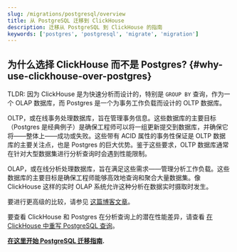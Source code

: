 ```yaml
---
slug: /migrations/postgresql/overview
title: 从 PostgreSQL 迁移到 ClickHouse
description: 迁移从 PostgreSQL 到 ClickHouse 的指南
keywords: ['postgres', 'postgresql', 'migrate', 'migration']
---
```


## 为什么选择 ClickHouse 而不是 Postgres? {#why-use-clickhouse-over-postgres}

TLDR: 因为 ClickHouse 是为快速分析而设计的，特别是 `GROUP BY` 查询，作为一个 OLAP 数据库，而 Postgres 是一个为事务工作负载而设计的 OLTP 数据库。

OLTP，或在线事务处理数据库，旨在管理事务信息。这些数据库的主要目标（Postgres 是经典例子）是确保工程师可以将一组更新提交到数据库，并确保它将——整体上——成功或失败。这些带有 ACID 属性的事务性保证是 OLTP 数据库的主要关注点，也是 Postgres 的巨大优势。鉴于这些要求，OLTP 数据库通常在针对大型数据集进行分析查询时会遇到性能限制。

OLAP，或在线分析处理数据库，旨在满足这些需求——管理分析工作负载。这些数据库的主要目标是确保工程师能够高效地查询和聚合大量数据集。像 ClickHouse 这样的实时 OLAP 系统允许这种分析在数据实时摄取时发生。

要进行更高级的比较，请参见 [这篇博客文章](https://clickhouse.com/blog/adding-real-time-analytics-to-a-supabase-application)。

要查看 ClickHouse 和 Postgres 在分析查询上的潜在性能差异，请查看 [在 ClickHouse 中重写 PostgreSQL 查询](/migrations/postgresql/rewriting-queries)。

**[在这里开始 PostgreSQL 迁移指南](/migrations/postgresql/dataset).**
